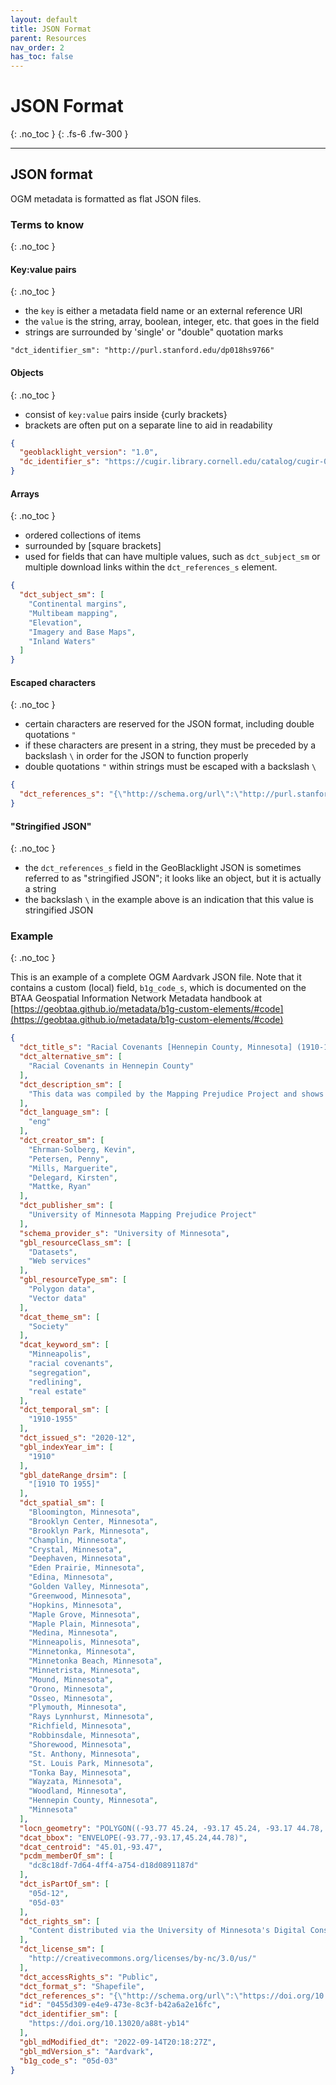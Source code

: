 ```yaml
---
layout: default
title: JSON Format
parent: Resources
nav_order: 2
has_toc: false
---
```


# JSON Format
{: .no_toc }
{: .fs-6 .fw-300 }


---



## JSON format

OGM metadata is formatted as flat JSON files.

### Terms to know
{: .no_toc }

#### Key:value pairs
{: .no_toc }

  * the `key` is either a metadata field name or an external reference URI
  * the `value` is the string, array, boolean, integer, etc. that goes in the field
  * strings are surrounded by 'single' or "double" quotation marks

```
"dct_identifier_sm": "http://purl.stanford.edu/dp018hs9766"
```

#### Objects
{: .no_toc }

  * consist of `key:value` pairs inside {curly brackets}
  * brackets are often put on a separate line to aid in readability

```json
{
  "geoblacklight_version": "1.0",
  "dc_identifier_s": "https://cugir.library.cornell.edu/catalog/cugir-007950"
}
```

#### Arrays
{: .no_toc }

  * ordered collections of items
  * surrounded by [square brackets]
  * used for fields that can have multiple values, such as `dct_subject_sm` or multiple download links within the `dct_references_s` element.

```json
{
  "dct_subject_sm": [
    "Continental margins",
    "Multibeam mapping",
    "Elevation",
    "Imagery and Base Maps",
    "Inland Waters"
  ]
}
```

#### Escaped characters
{: .no_toc }

  * certain characters are reserved for the JSON format, including double quotations `"`
  * if these characters are present in a string, they must be preceded by a backslash `\` in order for the JSON to function properly
  * double quotations `"` within strings must be escaped with a backslash `\`

```json
{
  "dct_references_s": "{\"http://schema.org/url\":\"http://purl.stanford.edu/dp018hs9766\",\"http://schema.org/downloadUrl\":\"http://stacks.stanford.edu/file/druid:dp018hs9766/data.zip\"}"
}
```

#### "Stringified JSON"
{: .no_toc }

  * the `dct_references_s` field in the GeoBlacklight JSON is sometimes referred to as "stringified JSON"; it looks like an object, but it is actually a string
  * the backslash `\` in the example above is an indication that this value is stringified JSON


### Example
{: .no_toc }

This is an example of a complete OGM Aardvark JSON file. Note that it contains a custom (local) field, `b1g_code_s`, which is documented on the BTAA Geospatial Information Network Metadata handbook at [https://geobtaa.github.io/metadata/b1g-custom-elements/#code](https://geobtaa.github.io/metadata/b1g-custom-elements/#code)

```json
{
  "dct_title_s": "Racial Covenants [Hennepin County, Minnesota] (1910-1955)",
  "dct_alternative_sm": [
    "Racial Covenants in Hennepin County"
  ],
  "dct_description_sm": [
    "This data was compiled by the Mapping Prejudice Project and shows the location of racial covenants recorded in Hennepin County between 1910 and 1955. Racial covenants were legal clauses embedded in property records that restricted ownership and occupancy of land parcels based on race. These covenants dramatically reshaped the demographic landscape of Hennepin County in the first half of the twentieth century. In 1948, the United States Supreme Court ruled racial covenants to be legally unenforceable in the Shelly v. Kraemer decision. Racial covenants continued to be inserted into property records, however, prompting the Minnesota state legislature to outlaw the recording of new racial covenants in 1953. The same legislative body made covenants illegal in 1962. The practice was formally ended nationally with the passage of the Fair Housing Act in 1968."
  ],
  "dct_language_sm": [
    "eng"
  ],
  "dct_creator_sm": [
    "Ehrman-Solberg, Kevin",
    "Petersen, Penny",
    "Mills, Marguerite",
    "Delegard, Kirsten",
    "Mattke, Ryan"
  ],
  "dct_publisher_sm": [
    "University of Minnesota Mapping Prejudice Project"
  ],
  "schema_provider_s": "University of Minnesota",
  "gbl_resourceClass_sm": [
    "Datasets",
    "Web services"
  ],
  "gbl_resourceType_sm": [
    "Polygon data",
    "Vector data"
  ],
  "dcat_theme_sm": [
    "Society"
  ],
  "dcat_keyword_sm": [
    "Minneapolis",
    "racial covenants",
    "segregation",
    "redlining",
    "real estate"
  ],
  "dct_temporal_sm": [
    "1910-1955"
  ],
  "dct_issued_s": "2020-12",
  "gbl_indexYear_im": [
    "1910"
  ],
  "gbl_dateRange_drsim": [
    "[1910 TO 1955]"
  ],
  "dct_spatial_sm": [
    "Bloomington, Minnesota",
    "Brooklyn Center, Minnesota",
    "Brooklyn Park, Minnesota",
    "Champlin, Minnesota",
    "Crystal, Minnesota",
    "Deephaven, Minnesota",
    "Eden Prairie, Minnesota",
    "Edina, Minnesota",
    "Golden Valley, Minnesota",
    "Greenwood, Minnesota",
    "Hopkins, Minnesota",
    "Maple Grove, Minnesota",
    "Maple Plain, Minnesota",
    "Medina, Minnesota",
    "Minneapolis, Minnesota",
    "Minnetonka, Minnesota",
    "Minnetonka Beach, Minnesota",
    "Minnetrista, Minnesota",
    "Mound, Minnesota",
    "Orono, Minnesota",
    "Osseo, Minnesota",
    "Plymouth, Minnesota",
    "Rays Lynnhurst, Minnesota",
    "Richfield, Minnesota",
    "Robbinsdale, Minnesota",
    "Shorewood, Minnesota",
    "St. Anthony, Minnesota",
    "St. Louis Park, Minnesota",
    "Tonka Bay, Minnesota",
    "Wayzata, Minnesota",
    "Woodland, Minnesota",
    "Hennepin County, Minnesota",
    "Minnesota"
  ],
  "locn_geometry": "POLYGON((-93.77 45.24, -93.17 45.24, -93.17 44.78, -93.77 44.78, -93.77 45.24))",
  "dcat_bbox": "ENVELOPE(-93.77,-93.17,45.24,44.78)",
  "dcat_centroid": "45.01,-93.47",
  "pcdm_memberOf_sm": [
    "dc8c18df-7d64-4ff4-a754-d18d0891187d"
  ],
  "dct_isPartOf_sm": [
    "05d-12",
    "05d-03"
  ],
  "dct_rights_sm": [
    "Content distributed via the University of Minnesota's Digital Conservancy may be subject to additional license and use restrictions applied by the depositor."
  ],
  "dct_license_sm": [
    "http://creativecommons.org/licenses/by-nc/3.0/us/"
  ],
  "dct_accessRights_s": "Public",
  "dct_format_s": "Shapefile",
  "dct_references_s": "{\"http://schema.org/url\":\"https://doi.org/10.13020/a88t-yb14\",\"http://lccn.loc.gov/sh85035852\":\"https://conservancy.umn.edu/bitstream/handle/11299/217209/Hennepin_County_Racial_Covenants_Codebook.txt\",\"urn:x-esri:serviceType:ArcGIS#FeatureLayer\":\"https://services.arcgis.com/8df8p0NlLFEShl0r/ArcGIS/rest/services/Hennepin_County_Racial_Covenants/FeatureServer/0\",\"http://schema.org/downloadUrl\":[{\"label\":\"covenants shapefile (4.554Mb)\",\"url\":\"https://conservancy.umn.edu/bitstream/handle/11299/217209/Hennepin_County_Racial_Covenants.zip\"},{\"label\":\"covenants CSV (9.925Mb)\",\"url\":\"https://conservancy.umn.edu/bitstream/handle/11299/217209/Hennepin_County_Racial_Covenants_Table.csv\"}]}",
  "id": "0455d309-e4e9-473e-8c3f-b42a6a2e16fc",
  "dct_identifier_sm": [
    "https://doi.org/10.13020/a88t-yb14"
  ],
  "gbl_mdModified_dt": "2022-09-14T20:18:27Z",
  "gbl_mdVersion_s": "Aardvark",
  "b1g_code_s": "05d-03"
}
```
